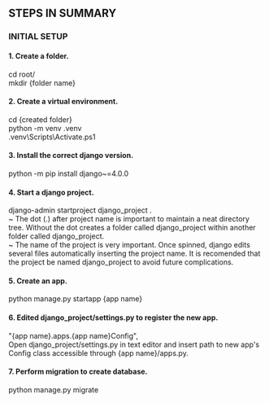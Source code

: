 ## STEPS IN SUMMARY
### INITIAL SETUP
#### 1. Create a folder.
cd root/  
mkdir {folder name}
#### 2. Create a virtual environment.
cd {created folder}  
python -m venv .venv  
.venv\Scripts\Activate.ps1
#### 3. Install the correct django version.
python -m pip install django~=4.0.0
#### 4. Start a django project.
django-admin startproject django_project .  
~ The dot (.) after project name is important to maintain a neat
directory tree. Without the dot creates a folder called django_project
within another folder called django_project.  
~ The name of the project is very important. Once spinned, django
edits several files automatically inserting the project name. It is
recomended that the project be named django_project to avoid future
complications.
#### 5. Create an app.
python manage.py startapp {app name}
#### 6. Edited django_project/settings.py to register the new app.
"{app name}.apps.{app name}Config",  
Open django_project/settings.py in text editor and insert path to
new app's Config class accessible through {app name}/apps.py.
#### 7. Perform migration to create database.
python manage.py migrate
